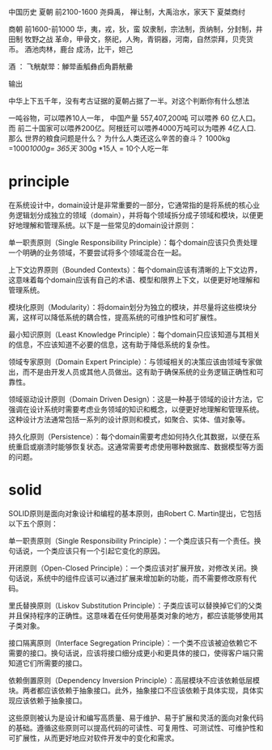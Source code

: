 中国历史
夏朝 前2100-1600
尧舜禹， 禅让制，大禹治水，家天下
夏桀商纣

商朝 前1600-前1000
华，夷，戎，狄，蛮
奴隶制，宗法制，贡纳制，分封制，井田制
牧野之战
革命，甲骨文，祭祀，人殉，青铜器，河南，自然崇拜，贝壳货币。
酒池肉林，鹿台
成汤，比干，妲己



酒 ：
飞觥献斝：觯斝盉觚彝卣角爵觥罍


输出

中华上下五千年，没有考古证据的夏朝占据了一半。对这个判断你有什么想法

一吨谷物，可以喂养10人一年， 中国产量 557,407,200吨 可以喂养 60 亿人口。而 前二十国家可以喂养200亿。阿根廷可以喂养4000万吨可以为喂养 4亿人口. 
那么 世界的粮食问题是什么？ 为什么人类还这么辛苦的奋斗？
1000kg =1000*1000g= 365天* 300g *15人 = 10个人吃一年

# principle

在系统设计中，domain设计是非常重要的一部分，它通常指的是将系统的核心业务逻辑划分成独立的领域（domain），并将每个领域拆分成子领域和模块，以便更好地理解和管理系统。以下是一些常见的domain设计原则：

单一职责原则（Single Responsibility Principle）：每个domain应该只负责处理一个明确的业务领域，不要尝试将多个领域混合在一起。

上下文边界原则（Bounded Contexts）：每个domain应该有清晰的上下文边界，这意味着每个domain应该有自己的术语、模型和限界上下文，以便更好地理解和管理系统。

模块化原则（Modularity）：将domain划分为独立的模块，并尽量将这些模块分离，这样可以降低系统的耦合性，提高系统的可维护性和可扩展性。

最小知识原则（Least Knowledge Principle）：每个domain只应该知道与其相关的信息，不应该知道不必要的信息，这有助于降低系统的复杂性。

领域专家原则（Domain Expert Principle）：与领域相关的决策应该由领域专家做出，而不是由开发人员或其他人员做出。这有助于确保系统的业务逻辑正确性和可靠性。

领域驱动设计原则（Domain Driven Design）：这是一种基于领域的设计方法，它强调在设计系统时需要考虑业务领域的知识和概念，以便更好地理解和管理系统。这种设计方法通常包括一系列的设计原则和模式，如聚合、实体、值对象等。

持久化原则（Persistence）：每个domain需要考虑如何持久化其数据，以便在系统重启或崩溃时能够恢复状态。这通常需要考虑使用哪种数据库、数据模型等方面的问题。



# solid 

SOLID原则是面向对象设计和编程的基本原则，由Robert C. Martin提出，它包括以下五个原则：

单一职责原则（Single Responsibility Principle）：一个类应该只有一个责任。换句话说，一个类应该只有一个引起它变化的原因。

开闭原则（Open-Closed Principle）：一个类应该对扩展开放，对修改关闭。换句话说，系统中的组件应该可以通过扩展来增加新的功能，而不需要修改原有代码。

里氏替换原则（Liskov Substitution Principle）：子类应该可以替换掉它们的父类并且保持程序的正确性。这意味着在任何使用基类对象的地方，都应该能够使用其子类对象。

接口隔离原则（Interface Segregation Principle）：一个类不应该被迫依赖它不需要的接口。换句话说，应该将接口细分成更小和更具体的接口，使得客户端只需知道它们所需要的接口。

依赖倒置原则（Dependency Inversion Principle）：高层模块不应该依赖低层模块。两者都应该依赖于抽象接口。此外，抽象接口不应该依赖于具体实现，具体实现应该依赖于抽象接口。

这些原则被认为是设计和编写高质量、易于维护、易于扩展和灵活的面向对象代码的基础。遵循这些原则可以提高代码的可读性、可复用性、可测试性、可维护性和可扩展性，从而更好地应对软件开发中的变化和需求。